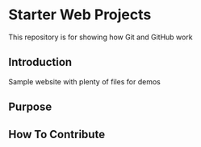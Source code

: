 # Starter Web Projects

This repository is for showing how Git and GitHub work

## Introduction

Sample website with plenty of files for demos

## Purpose

## How To Contribute